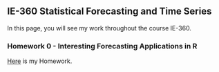 ## IE-360 Statistical Forecasting and Time Series

In this page, you will see my work throughout the course IE-360. 

### Homework 0 - Interesting Forecasting Applications in R
[Here]() is my Homework.

